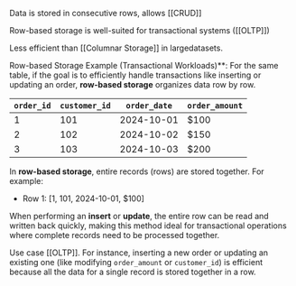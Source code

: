 Data is stored in consecutive rows, allows [[CRUD]]

Row-based storage is well-suited for transactional systems ([[OLTP]]) 

Less efficient than [[Columnar Storage]] in largedatasets.

Row-based Storage Example (Transactional Workloads)**:
For the same table, if the goal is to efficiently handle transactions like inserting or updating an order, **row-based storage** organizes data row by row.

| `order_id` | `customer_id` | `order_date` | `order_amount` |
| ---------- | ------------- | ------------ | -------------- |
| 1          | 101           | 2024-10-01   | $100           |
| 2          | 102           | 2024-10-02   | $150           |
| 3          | 103           | 2024-10-03   | $200           |

In **row-based storage**, entire records (rows) are stored together. For example:
- Row 1: [1, 101, 2024-10-01, $100]

When performing an **insert** or **update**, the entire row can be read and written back quickly, making this method ideal for transactional operations where complete records need to be processed together.

Use case [[OLTP]]. For instance, inserting a new order or updating an existing one (like modifying `order_amount` or `customer_id`) is efficient because all the data for a single record is stored together in a row.